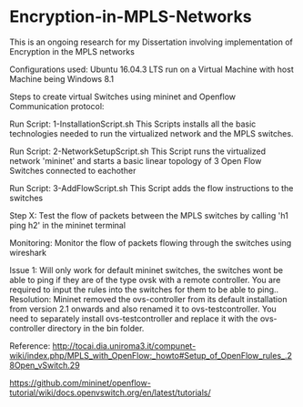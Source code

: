 # Encryption-in-MPLS-Networks
This is an ongoing research for my Dissertation involving implementation of Encryption in the MPLS networks

Configurations used:
Ubuntu 16.04.3 LTS run on a Virtual Machine with host Machine being Windows 8.1

Steps to create virtual Switches using mininet and Openflow Communication protocol:

Run Script: 1-InstallationScript.sh
This Scripts installs all the basic technologies needed to run the virtualized network and the MPLS switches.

Run Script: 2-NetworkSetupScript.sh
This Script runs the virtualized network 'mininet' and starts a basic linear topology of 3 Open Flow Switches connected to eachother

Run Script: 3-AddFlowScript.sh
This Script adds the flow instructions to the switches

Step X: Test the flow of packets between the MPLS switches by calling 'h1 ping h2' in the mininet terminal

Monitoring: Monitor the flow of packets flowing through the switches using wireshark

Issue 1:
Will only work for default mininet switches, the switches wont be able to ping if they are of the type ovsk with a remote controller. You are required to input the rules into the switches for them to be able to ping..
Resolution: Mininet removed the ovs-controller from its default installation from version 2.1 onwards and also renamed it to ovs-testcontroller. You need to separately install ovs-testcontroller and replace it with the ovs-controller directory in the bin folder.

Reference:
http://tocai.dia.uniroma3.it/compunet-wiki/index.php/MPLS_with_OpenFlow:_howto#Setup_of_OpenFlow_rules_.28Open_vSwitch.29

https://github.com/mininet/openflow-tutorial/wiki/docs.openvswitch.org/en/latest/tutorials/
